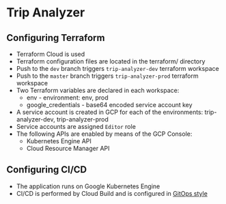 # Trip Analyzer  

## Configuring Terraform  
* Terraform Cloud is used
* Terraform configuration files are located in the terraform/ directory
* Push to the `dev` branch triggers `trip-analyzer-dev` terraform workspace
* Push to the `master` branch triggers `trip-analyzer-prod` terraform workspace
* Two Terraform variables are declared in each workspace:  
  * env - environment: env, prod
  * google_credentials - base64 encoded service account key
* A service account is created in GCP for each of the environments: trip-analyzer-dev, trip-analyzer-prod
* Service accounts are assigned `Editor` role
* The following APIs are enabled by means of the GCP Console:
  * Kubernetes Engine API
  * Cloud Resource Manager API

## Configuring CI/CD
* The application runs on Google Kubernetes Engine
* CI/CD is performed by Cloud Build and is configured in [GitOps style](https://cloud.google.com/kubernetes-engine/docs/tutorials/gitops-cloud-build)

